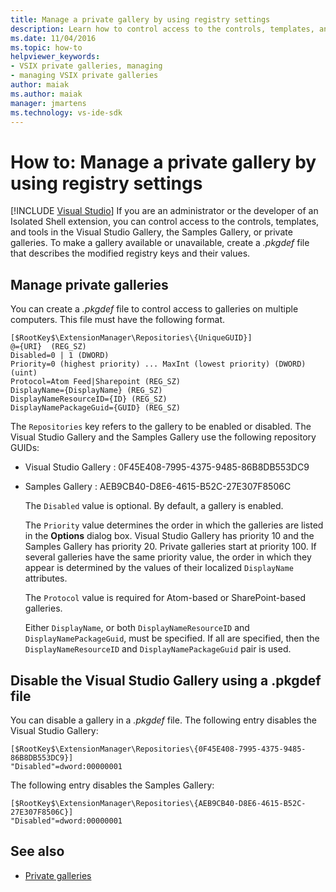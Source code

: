 ```yaml
---
title: Manage a private gallery by using registry settings
description: Learn how to control access to the controls, templates, and tools in the Visual Studio Gallery, the Samples Gallery, or private galleries.
ms.date: 11/04/2016
ms.topic: how-to
helpviewer_keywords:
- VSIX private galleries, managing
- managing VSIX private galleries
author: maiak
ms.author: maiak
manager: jmartens
ms.technology: vs-ide-sdk
---
```

# How to: Manage a private gallery by using registry settings

 [!INCLUDE [Visual Studio](~/includes/applies-to-version/vs-windows-only.md)]
If you are an administrator or the developer of an Isolated Shell extension, you can control access to the controls, templates, and tools in the Visual Studio Gallery, the Samples Gallery, or private galleries. To make a gallery available or unavailable, create a *.pkgdef* file that describes the modified registry keys and their values.

## Manage private galleries
 You can create a *.pkgdef* file to control access to galleries on multiple computers. This file must have the following format.

```
[$RootKey$\ExtensionManager\Repositories\{UniqueGUID}]
@={URI}  (REG_SZ)
Disabled=0 | 1 (DWORD)
Priority=0 (highest priority) ... MaxInt (lowest priority) (DWORD) (uint)
Protocol=Atom Feed|Sharepoint (REG_SZ)
DisplayName={DisplayName} (REG_SZ)
DisplayNameResourceID={ID} (REG_SZ)
DisplayNamePackageGuid={GUID} (REG_SZ)

```

 The `Repositories` key refers to the gallery to be enabled or disabled. The Visual Studio Gallery and the Samples Gallery use the following repository GUIDs:

- Visual Studio Gallery : 0F45E408-7995-4375-9485-86B8DB553DC9

- Samples Gallery : AEB9CB40-D8E6-4615-B52C-27E307F8506C

  The `Disabled` value is optional. By default, a gallery is enabled.

  The `Priority` value determines the order in which the galleries are listed in the **Options** dialog box. Visual Studio Gallery has priority 10 and the Samples Gallery has priority 20. Private galleries start at priority 100. If several galleries have the same priority value, the order in which they appear is determined by the values of their localized `DisplayName` attributes.

  The `Protocol` value is required for Atom-based or SharePoint-based galleries.

  Either `DisplayName`, or both `DisplayNameResourceID` and `DisplayNamePackageGuid`, must be specified. If all are specified, then the `DisplayNameResourceID` and `DisplayNamePackageGuid` pair is used.

## Disable the Visual Studio Gallery using a .pkgdef file
 You can disable a gallery in a *.pkgdef* file. The following entry disables the Visual Studio Gallery:

```
[$RootKey$\ExtensionManager\Repositories\{0F45E408-7995-4375-9485-86B8DB553DC9}]
"Disabled"=dword:00000001

```

 The following entry disables the Samples Gallery:

```
[$RootKey$\ExtensionManager\Repositories\{AEB9CB40-D8E6-4615-B52C-27E307F8506C}]
"Disabled"=dword:00000001

```

## See also
- [Private galleries](../extensibility/private-galleries.md)
